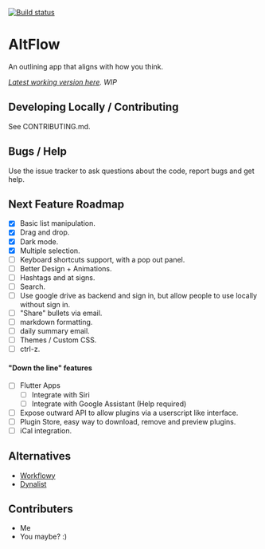 [![Build status](https://ci.appveyor.com/api/projects/status/d3s5vedr6dwuc7yh/branch/master?svg=true)](https://ci.appveyor.com/project/wildeyes/altflow/branch/master)

# AltFlow

An outlining app that aligns with how you think.

_[Latest working version here](altflow.hackd.now.sh). WIP_

## Developing Locally / Contributing

See CONTRIBUTING.md.

## Bugs / Help

Use the issue tracker to ask questions about the code, report bugs and get help.

## Next Feature Roadmap

- [x] Basic list manipulation.
- [x] Drag and drop.
- [x] Dark mode.
- [x] Multiple selection.
- [ ] Keyboard shortcuts support, with a pop out panel.
- [ ] Better Design + Animations.
- [ ] Hashtags and at signs.
- [ ] Search.
- [ ] Use google drive as backend and sign in, but allow people to use locally without sign in.
- [ ] "Share" bullets via email.
- [ ] markdown formatting.
- [ ] daily summary email.
- [ ] Themes / Custom CSS.
- [ ] ctrl-z.

#### "Down the line" features

- [ ] Flutter Apps
  - [ ] Integrate with Siri
  - [ ] Integrate with Google Assistant (Help required)
- [ ] Expose outward API to allow plugins via a userscript like interface.
- [ ] Plugin Store, easy way to download, remove and preview plugins.
- [ ] iCal integration.

## Alternatives

- [Workflowy](https://workflowy.com/online-notepad/)
- [Dynalist](https://dynalist.io/)

## Contributers

- Me
- You maybe? :)
